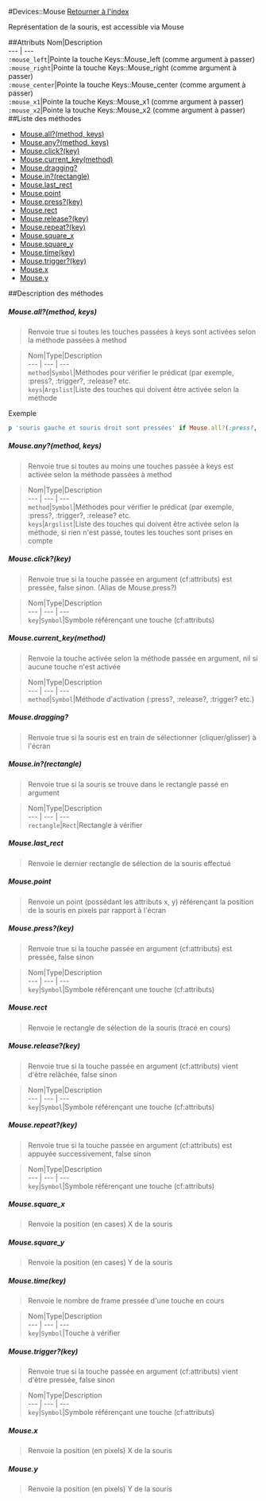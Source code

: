 #Devices::Mouse
[Retourner à l'index](README.md)

Représentation de la souris, est accessible via Mouse

##Attributs
Nom|Description  
--- | ---  
`:mouse_left`|Pointe la touche Keys::Mouse_left (comme argument à passer)  
`:mouse_right`|Pointe la touche Keys::Mouse_right (comme argument à passer)  
`:mouse_center`|Pointe la touche Keys::Mouse_center (comme argument à passer)  
`:mouse_x1`|Pointe la touche Keys::Mouse_x1 (comme argument à passer)  
`:mouse_x2`|Pointe la touche Keys::Mouse_x2 (comme argument à passer)  
##Liste des méthodes
*    [Mouse.all?(method, keys)](#Mouse.all?method-keys)
*    [Mouse.any?(method, keys)](#Mouse.any?method-keys)
*    [Mouse.click?(key)](#Mouse.click?key)
*    [Mouse.current_key(method)](#Mouse.current_keymethod)
*    [Mouse.dragging?](#Mouse.dragging?)
*    [Mouse.in?(rectangle)](#Mouse.in?rectangle)
*    [Mouse.last_rect](#Mouse.last_rect)
*    [Mouse.point](#Mouse.point)
*    [Mouse.press?(key)](#Mouse.press?key)
*    [Mouse.rect](#Mouse.rect)
*    [Mouse.release?(key)](#Mouse.release?key)
*    [Mouse.repeat?(key)](#Mouse.repeat?key)
*    [Mouse.square_x](#Mouse.square_x)
*    [Mouse.square_y](#Mouse.square_y)
*    [Mouse.time(key)](#Mouse.timekey)
*    [Mouse.trigger?(key)](#Mouse.trigger?key)
*    [Mouse.x](#Mouse.x)
*    [Mouse.y](#Mouse.y)


##Description des méthodes
##### Mouse.all?(method, keys)

> Renvoie true si toutes les touches passées à keys sont activées selon la méthode passées à method

  
> Nom|Type|Description  
--- | --- | ---  
`method`|`Symbol`|Méthodes pour vérifier le prédicat (par exemple, :press?, :trigger?, :release? etc.  
`keys`|`Argslist`|Liste des touches qui doivent être activée selon la méthode  




Exemple  
```ruby  
p 'souris gauche et souris droit sont pressées' if Mouse.all?(:press?, :mouse_left, :mouse_right)  
```



##### Mouse.any?(method, keys)

> Renvoie true si toutes au moins une touches passée à keys est activée selon la méthode passées à method

  
> Nom|Type|Description  
--- | --- | ---  
`method`|`Symbol`|Méthodes pour vérifier le prédicat (par exemple, :press?, :trigger?, :release? etc.  
`keys`|`Argslist`|Liste des touches qui doivent être activée selon la méthode, si rien n'est passé, toutes les touches sont prises en compte  






##### Mouse.click?(key)

> Renvoie true si la touche passée en argument (cf:attributs) est pressée, false sinon. (Alias de Mouse.press?)

  
> Nom|Type|Description  
--- | --- | ---  
`key`|`Symbol`|Symbole référençant une touche (cf:attributs)  






##### Mouse.current_key(method)

> Renvoie la touche activée selon la méthode passée en argument, nil si aucune touche n'est activée

  
> Nom|Type|Description  
--- | --- | ---  
`method`|`Symbol`|Méthode d'activation (:press?, :release?, :trigger? etc.)  






##### Mouse.dragging?

> Renvoie true si la souris est en train de sélectionner (cliquer/glisser) à l'écran

  
> 





##### Mouse.in?(rectangle)

> Renvoie true si la souris se trouve dans le rectangle passé en argument

  
> Nom|Type|Description  
--- | --- | ---  
`rectangle`|`Rect`|Rectangle à vérifier  






##### Mouse.last_rect

> Renvoie le dernier rectangle de sélection de la souris effectué

  
> 





##### Mouse.point

> Renvoie un point (possédant les attributs x, y) référençant la position de la souris en pixels par rapport à l'écran

  
> 





##### Mouse.press?(key)

> Renvoie true si la touche passée en argument (cf:attributs) est pressée, false sinon

  
> Nom|Type|Description  
--- | --- | ---  
`key`|`Symbol`|Symbole référençant une touche (cf:attributs)  






##### Mouse.rect

> Renvoie le rectangle de sélection de la souris (tracé en cours)

  
> 





##### Mouse.release?(key)

> Renvoie true si la touche passée en argument (cf:attributs) vient d'être relâchée, false sinon

  
> Nom|Type|Description  
--- | --- | ---  
`key`|`Symbol`|Symbole référençant une touche (cf:attributs)  






##### Mouse.repeat?(key)

> Renvoie true si la touche passée en argument (cf:attributs) est appuyée successivement, false sinon

  
> Nom|Type|Description  
--- | --- | ---  
`key`|`Symbol`|Symbole référençant une touche (cf:attributs)  






##### Mouse.square_x

> Renvoie la position (en cases) X de la souris

  
> 





##### Mouse.square_y

> Renvoie la position (en cases) Y de la souris

  
> 





##### Mouse.time(key)

> Renvoie le nombre de frame pressée d'une touche en cours

  
> Nom|Type|Description  
--- | --- | ---  
`key`|`Symbol`|Touche à vérifier  






##### Mouse.trigger?(key)

> Renvoie true si la touche passée en argument (cf:attributs) vient d'être pressée, false sinon

  
> Nom|Type|Description  
--- | --- | ---  
`key`|`Symbol`|Symbole référençant une touche (cf:attributs)  






##### Mouse.x

> Renvoie la position (en pixels) X de la souris

  
> 





##### Mouse.y

> Renvoie la position (en pixels) Y de la souris

  
> 





